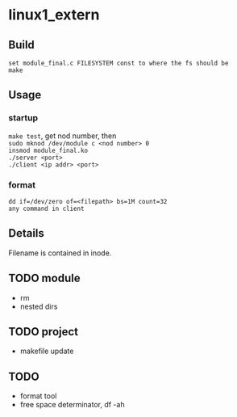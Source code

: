# linux1_extern

## Build
`set module_final.c FILESYSTEM const to where the fs should be`  
`make`

## Usage
### startup
`make test`, get nod number, then  
`sudo mknod /dev/module c <nod number> 0`  
`insmod module_final.ko`  
`./server <port>`  
`./client <ip addr> <port>`  

### format
`dd if=/dev/zero of=<filepath> bs=1M count=32`  
`any command in client`

## Details
Filename is contained in inode.

## TODO module
* rm
* nested dirs

## TODO project
* makefile update

## TODO
* format tool
* free space determinator, df -ah

